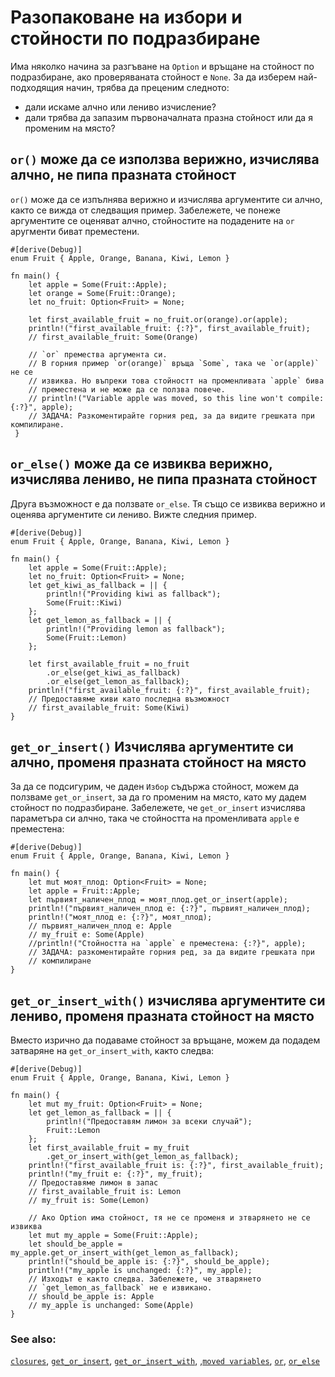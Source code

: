 # Разопаковане на избори и стойности по подразбиране

Има няколко начина за разгъване на `Option` и връщане на стойност по
подразбиране, ако проверяваната стойност е `None`. За да изберем най-подходящия
начин, трябва да преценим следното:
* дали искаме алчно или лениво изчисление?
* дали трябва да запазим първоначалната празна стойност или да я променим на място?

##  `or()` може да се използва верижно, изчислява алчно, не пипа празната стойност

`or()` може да се изпълнява верижно и изчислява аргументите си алчно, както се
вижда от следващия пример. Забележете, че понеже аргументите се оценяват алчно,
стойностите на подадените на `or` аругменти биват преместени.

```rust,editable
#[derive(Debug)] 
enum Fruit { Apple, Orange, Banana, Kiwi, Lemon }

fn main() {
    let apple = Some(Fruit::Apple);
    let orange = Some(Fruit::Orange);
    let no_fruit: Option<Fruit> = None;

    let first_available_fruit = no_fruit.or(orange).or(apple);
    println!("first_available_fruit: {:?}", first_available_fruit);
    // first_available_fruit: Some(Orange)

    // `or` премества аргумента си.
    // В горния пример `or(orange)` връща `Some`, така че `or(apple)` не се
    // извиква. Но въпреки това стойностт на променливата `apple` бива
    // преместена и не може да се ползва повече.
    // println!("Variable apple was moved, so this line won't compile: {:?}", apple);
    // ЗАДАЧА: Разкоментирайте горния ред, за да видите грешката при компилиране.
 }
```

##  `or_else()` може да се извиква верижно, изчислява лениво, не пипа празната стойност

Друга възможност е да ползвате `or_else`. Тя също се извиква верижно и оценява
аргументите си лениво. Вижте следния пример.

```rust,editable
#[derive(Debug)] 
enum Fruit { Apple, Orange, Banana, Kiwi, Lemon }

fn main() {
    let apple = Some(Fruit::Apple);
    let no_fruit: Option<Fruit> = None;
    let get_kiwi_as_fallback = || {
        println!("Providing kiwi as fallback");
        Some(Fruit::Kiwi)
    };
    let get_lemon_as_fallback = || {
        println!("Providing lemon as fallback");
        Some(Fruit::Lemon)
    };

    let first_available_fruit = no_fruit
        .or_else(get_kiwi_as_fallback)
        .or_else(get_lemon_as_fallback);
    println!("first_available_fruit: {:?}", first_available_fruit);
    // Предоставяме киви като последна възможност
    // first_available_fruit: Some(Kiwi)
}
```

##  `get_or_insert()` Изчислява аргументите си алчно, променя празната стойност на място

За да се подсигурим, че даден `Избор` съдържа стойност, можем да ползваме
`get_or_insert`, за да го променим на място, като му дадем стойност по
подразбиране. Забележете, че `get_or_insert` изчислява параметъра си алчно,
така че стойността на променливата `apple` е преместена:

```rust,editable
#[derive(Debug)]
enum Fruit { Apple, Orange, Banana, Kiwi, Lemon }

fn main() {
    let mut моят_плод: Option<Fruit> = None;
    let apple = Fruit::Apple;
    let първият_наличен_плод = моят_плод.get_or_insert(apple);
    println!("първият_наличен_плод е: {:?}", първият_наличен_плод);
    println!("моят_плод е: {:?}", моят_плод);
    // първият_наличен_плод е: Apple
    // my_fruit е: Some(Apple)
    //println!("Стойността на `apple` е преместена: {:?}", apple);
    // ЗАДАЧА: разкоментирайте горния ред, за да видите грешката при
    // компилиране
}
```

##  `get_or_insert_with()` изчислява аргументите си лениво, променя празната стойност на място

Вместо изрично да подаваме стойност за връщане, можем да подадем затваряне на
`get_or_insert_with`, както следва:

```rust,editable
#[derive(Debug)] 
enum Fruit { Apple, Orange, Banana, Kiwi, Lemon }

fn main() {
    let mut my_fruit: Option<Fruit> = None;
    let get_lemon_as_fallback = || {
        println!("Предоставям лимон за всеки случай");
        Fruit::Lemon
    };
    let first_available_fruit = my_fruit
        .get_or_insert_with(get_lemon_as_fallback);
    println!("first_available_fruit is: {:?}", first_available_fruit);
    println!("my_fruit е: {:?}", my_fruit);
    // Предоставяме лимон в запас
    // first_available_fruit is: Lemon
    // my_fruit is: Some(Lemon)

    // Ако Option има стойност, тя не се променя и зтварянето не се извиква
    let mut my_apple = Some(Fruit::Apple);
    let should_be_apple = my_apple.get_or_insert_with(get_lemon_as_fallback);
    println!("should_be_apple is: {:?}", should_be_apple);
    println!("my_apple is unchanged: {:?}", my_apple);
    // Изходът е както следва. Забележете, че зтварянето
    // `get_lemon_as_fallback` не е извикано.
    // should_be_apple is: Apple
    // my_apple is unchanged: Some(Apple)
}
```

### See also:

[`closures`][closures], [`get_or_insert`][get_or_insert], [`get_or_insert_with`][get_or_insert_with], ,[`moved variables`][moved], [`or`][or], [`or_else`][or_else]

[closures]: https://doc.rust-lang.org/book/ch13-01-closures.html
[get_or_insert]: https://doc.rust-lang.org/core/option/enum.Option.html#method.get_or_insert
[get_or_insert_with]: https://doc.rust-lang.org/core/option/enum.Option.html#method.get_or_insert_with
[moved]: https://doc.rust-lang.org/book/ch04-02-references-and-borrowing.html
[or]: https://doc.rust-lang.org/core/option/enum.Option.html#method.or
[or_else]: https://doc.rust-lang.org/core/option/enum.Option.html#method.or_else

